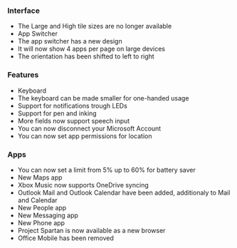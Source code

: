 ### Interface
- The Large and High tile sizes are no longer available
- App Switcher
 - The app switcher has a new design
 - It will now show 4 apps per page on large devices
 - The orientation has been shifted to left to right

### Features
- Keyboard
 - The keyboard can be made smaller for one-handed usage
- Support for notifications trough LEDs
- Support for pen and inking
- More fields now support speech input
- You can now disconnect your Microsoft Account
- You can now set app permissions for location

### Apps
- You can now set a limit from 5% up to 60% for battery saver
- New Maps app
- Xbox Music now supports OneDrive syncing
- Outlook Mail and Outlook Calendar have been added, additionaly to Mail and Calendar
- New People app
- New Messaging app
- New Phone app
- Project Spartan is now available as a new browser
- Office Mobile has been removed
